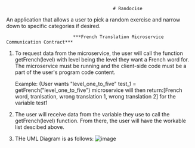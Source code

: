                                             # Randocise
An application that allows a user to pick a random exercise and narrow down to specific categories if desired.





                             ***French Translation Microservice Communication Contract***
1. To request data from the microservice, the user will call the function getFrench(level) with level being the level they want a French word for.
   The microservice must be running and the client-side code must be a part of the user's program code content.
   
   Example: (User wants "level_one_to_five" test_1 = getFrench("level_one_to_five")
   microservice will then return:[French word, tranlsation, wrong translation 1, wrong translation 2] for the variable test1
   
2. The user will receive data from the variable they use to call the getFrench(level) function. From there, the user will have the workable list descibed above.

3. THe UML Diagram is as follows:
![image](https://github.com/Gabes33/Randocise/assets/83144560/59ef6e1c-c74c-4f48-ab16-ee890aa79387)
